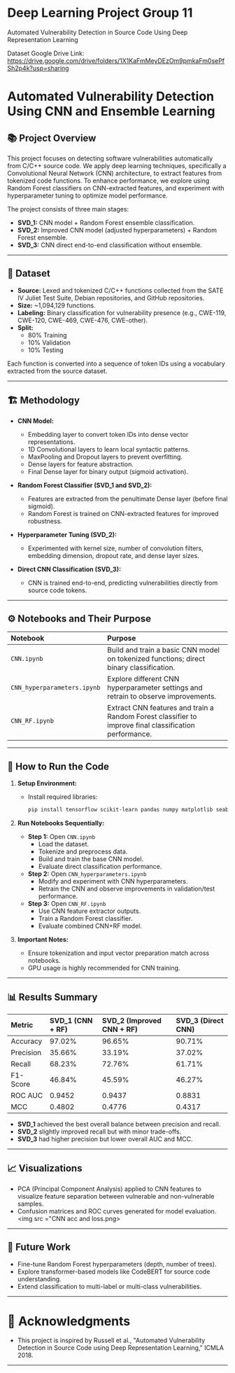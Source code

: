 # Deep Learning Project Group 11
Automated Vulnerability Detection in Source Code Using Deep Representation Learning

Dataset Google Drive Link: https://drive.google.com/drive/folders/1X1KaFmMeyDEzOm9pmkaFm0sePfSh2p4k?usp=sharing


# Automated Vulnerability Detection Using CNN and Ensemble Learning

## 📚 Project Overview
This project focuses on detecting software vulnerabilities automatically from C/C++ source code. We apply deep learning techniques, specifically a Convolutional Neural Network (CNN) architecture, to extract features from tokenized code functions. To enhance performance, we explore using Random Forest classifiers on CNN-extracted features, and experiment with hyperparameter tuning to optimize model performance.

The project consists of three main stages:
- **SVD_1:** CNN model + Random Forest ensemble classification.
- **SVD_2:** Improved CNN model (adjusted hyperparameters) + Random Forest ensemble.
- **SVD_3:** CNN direct end-to-end classification without ensemble.

---

## 📁 Dataset
- **Source:** Lexed and tokenized C/C++ functions collected from the SATE IV Juliet Test Suite, Debian repositories, and GitHub repositories.
- **Size:** ~1,094,129 functions.
- **Labeling:** Binary classification for vulnerability presence (e.g., CWE-119, CWE-120, CWE-469, CWE-476, CWE-other).
- **Split:** 
  - 80% Training
  - 10% Validation
  - 10% Testing

Each function is converted into a sequence of token IDs using a vocabulary extracted from the source dataset.

---

## 🏗️ Methodology

- **CNN Model:**
  - Embedding layer to convert token IDs into dense vector representations.
  - 1D Convolutional layers to learn local syntactic patterns.
  - MaxPooling and Dropout layers to prevent overfitting.
  - Dense layers for feature abstraction.
  - Final Dense layer for binary output (sigmoid activation).

- **Random Forest Classifier (SVD_1 and SVD_2):**
  - Features are extracted from the penultimate Dense layer (before final sigmoid).
  - Random Forest is trained on CNN-extracted features for improved robustness.

- **Hyperparameter Tuning (SVD_2):**
  - Experimented with kernel size, number of convolution filters, embedding dimension, dropout rate, and dense layer sizes.

- **Direct CNN Classification (SVD_3):**
  - CNN is trained end-to-end, predicting vulnerabilities directly from source code tokens.

---

## ⚙️ Notebooks and Their Purpose

| Notebook | Purpose |
|:--|:--|
| `CNN.ipynb` | Build and train a basic CNN model on tokenized functions; direct binary classification. |
| `CNN_hyperparameters.ipynb` | Explore different CNN hyperparameter settings and retrain to observe improvements. |
| `CNN_RF.ipynb` | Extract CNN features and train a Random Forest classifier to improve final classification performance. |

---

## 🚀 How to Run the Code

1. **Setup Environment:**
   - Install required libraries:
     ```bash
     pip install tensorflow scikit-learn pandas numpy matplotlib seaborn
     ```

2. **Run Notebooks Sequentially:**
   - **Step 1:** Open `CNN.ipynb`
     - Load the dataset.
     - Tokenize and preprocess data.
     - Build and train the base CNN model.
     - Evaluate direct classification performance.
   - **Step 2:** Open `CNN_hyperparameters.ipynb`
     - Modify and experiment with CNN hyperparameters.
     - Retrain the CNN and observe improvements in validation/test performance.
   - **Step 3:** Open `CNN_RF.ipynb`
     - Use CNN feature extractor outputs.
     - Train a Random Forest classifier.
     - Evaluate combined CNN+RF model.

3. **Important Notes:**
   - Ensure tokenization and input vector preparation match across notebooks.
   - GPU usage is highly recommended for CNN training.

---

## 📊 Results Summary

| Metric | SVD_1 (CNN + RF) | SVD_2 (Improved CNN + RF) | SVD_3 (Direct CNN) |
|:--|:--|:--|:--|
| Accuracy | 97.02% | 96.65% | 90.71% |
| Precision | 35.66% | 33.19% | 37.02% |
| Recall | 68.23% | 72.76% | 61.71% |
| F1-Score | 46.84% | 45.59% | 46.27% |
| ROC AUC | 0.9452 | 0.9437 | 0.8831 |
| MCC | 0.4802 | 0.4776 | 0.4317 |

- **SVD_1** achieved the best overall balance between precision and recall.
- **SVD_2** slightly improved recall but with minor trade-offs.
- **SVD_3** had higher precision but lower overall AUC and MCC.

---

## 📈 Visualizations
- PCA (Principal Component Analysis) applied to CNN features to visualize feature separation between vulnerable and non-vulnerable samples.
- Confusion matrices and ROC curves generated for model evaluation.
<img src ="CNN acc and loss.png>
---

## 🧠 Future Work
- Fine-tune Random Forest hyperparameters (depth, number of trees).
- Explore transformer-based models like CodeBERT for source code understanding.
- Extend classification to multi-label or multi-class vulnerabilities.

---

# 🙌 Acknowledgments
- This project is inspired by Russell et al., "Automated Vulnerability Detection in Source Code using Deep Representation Learning," ICMLA 2018.

---
